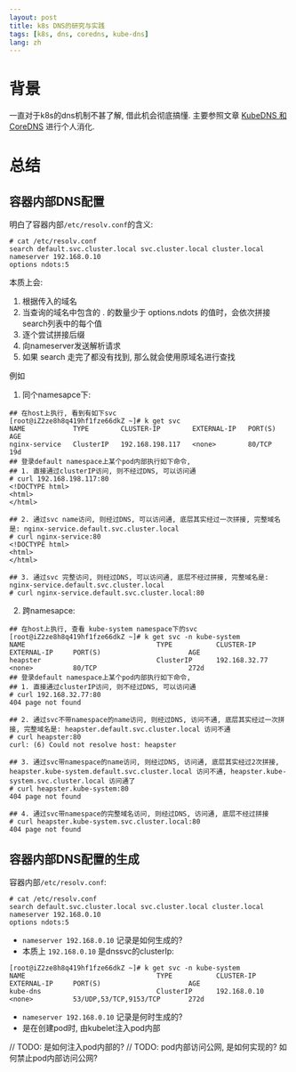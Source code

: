 ```yaml
---
layout: post
title: k8s DNS的研究与实践
tags: [k8s, dns, coredns, kube-dns]
lang: zh
---
```


# 背景
一直对于k8s的dns机制不甚了解, 借此机会彻底搞懂.
主要参照文章 [KubeDNS 和 CoreDNS](https://zhuanlan.zhihu.com/p/80141656) 进行个人消化.

# 总结
## 容器内部DNS配置
明白了容器内部`/etc/resolv.conf`的含义: 
```shell
# cat /etc/resolv.conf
search default.svc.cluster.local svc.cluster.local cluster.local
nameserver 192.168.0.10
options ndots:5
```
本质上会: 
1. 根据传入的域名
2. 当查询的域名中包含的 . 的数量少于 options.ndots 的值时，会依次拼接search列表中的每个值
3. 逐个尝试拼接后缀
4. 向nameserver发送解析请求
5. 如果 search 走完了都没有找到, 那么就会使用原域名进行查找

例如
1. 同个namesapce下: 
```shell
## 在host上执行, 看到有如下svc
[root@iZ2ze8h8q419hf1fze66dkZ ~]# k get svc
NAME            TYPE        CLUSTER-IP        EXTERNAL-IP   PORT(S)             AGE
nginx-service   ClusterIP   192.168.198.117   <none>        80/TCP              19d
## 登录default namespace上某个pod内部执行如下命令, 
## 1. 直接通过clusterIP访问, 则不经过DNS, 可以访问通
# curl 192.168.198.117:80
<!DOCTYPE html>
<html>
</html>

## 2. 通过svc name访问, 则经过DNS, 可以访问通, 底层其实经过一次拼接, 完整域名是: nginx-service.default.svc.cluster.local
# curl nginx-service:80
<!DOCTYPE html>
<html>
</html>

## 3. 通过svc 完整访问, 则经过DNS, 可以访问通, 底层不经过拼接, 完整域名是: nginx-service.default.svc.cluster.local
# curl nginx-service.default.svc.cluster.local:80
```

2. 跨namesapce:
```shell
## 在host上执行, 查看 kube-system namespace下的svc
[root@iZ2ze8h8q419hf1fze66dkZ ~]# k get svc -n kube-system
NAME                                 TYPE           CLUSTER-IP        EXTERNAL-IP     PORT(S)                      AGE
heapster                             ClusterIP      192.168.32.77     <none>          80/TCP                       272d
## 登录default namespace上某个pod内部执行如下命令, 
## 1. 直接通过clusterIP访问, 则不经过DNS, 可以访问通
# curl 192.168.32.77:80
404 page not found

## 2. 通过svc不带namespace的name访问, 则经过DNS, 访问不通, 底层其实经过一次拼接, 完整域名是: heapster.default.svc.cluster.local 访问不通
# curl heapster:80
curl: (6) Could not resolve host: heapster

## 3. 通过svc带namespace的name访问, 则经过DNS, 访问通, 底层其实经过2次拼接, heapster.kube-system.default.svc.cluster.local 访问不通, heapster.kube-system.svc.cluster.local 访问通了
# curl heapster.kube-system:80
404 page not found

## 4. 通过svc带namespace的完整域名访问, 则经过DNS, 访问通, 底层不经过拼接
# curl heapster.kube-system.svc.cluster.local:80
404 page not found
```


## 容器内部DNS配置的生成
容器内部`/etc/resolv.conf`:
```shell
# cat /etc/resolv.conf
search default.svc.cluster.local svc.cluster.local cluster.local
nameserver 192.168.0.10
options ndots:5
```
- `nameserver 192.168.0.10` 记录是如何生成的? 
- 本质上 `192.168.0.10` 是dnssvc的clusterIp:

```shell
[root@iZ2ze8h8q419hf1fze66dkZ ~]# k get svc -n kube-system
NAME                                 TYPE           CLUSTER-IP        EXTERNAL-IP     PORT(S)                      AGE
kube-dns                             ClusterIP      192.168.0.10      <none>          53/UDP,53/TCP,9153/TCP       272d
```

- `nameserver 192.168.0.10` 记录是何时生成的?
- 是在创建pod时, 由kubelet注入pod内部

// TODO: 是如何注入pod内部的?
// TODO: pod内部访问公网, 是如何实现的? 如何禁止pod内部访问公网? 






